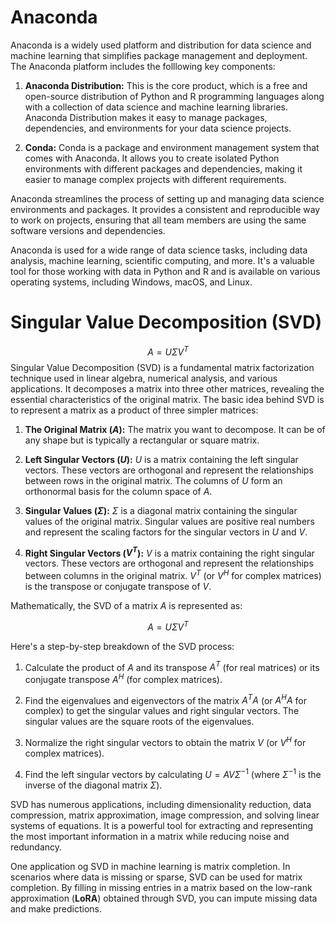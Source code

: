 # Anaconda

Anaconda is a widely used platform and distribution for data science and machine learning that simplifies package management and deployment. The Anaconda platform includes the folllowing key components:

1. **Anaconda Distribution:** This is the core product, which is a free and open-source distribution of Python and R programming languages along with a collection of data science and machine learning libraries. Anaconda Distribution makes it easy to manage packages, dependencies, and environments for your data science projects.

2. **Conda:** Conda is a package and environment management system that comes with Anaconda. It allows you to create isolated Python environments with different packages and dependencies, making it easier to manage complex projects with different requirements.

Anaconda streamlines the process of setting up and managing data science environments and packages. It provides a consistent and reproducible way to work on projects, ensuring that all team members are using the same software versions and dependencies.

Anaconda is used for a wide range of data science tasks, including data analysis, machine learning, scientific computing, and more. It's a valuable tool for those working with data in Python and R and is available on various operating systems, including Windows, macOS, and Linux.

# Singular Value Decomposition (SVD)
$$A=U \Sigma V^T$$
Singular Value Decomposition (SVD) is a fundamental matrix factorization technique used in linear algebra, numerical analysis, and various applications. It decomposes a matrix into three other matrices, revealing the essential characteristics of the original matrix. The basic idea behind SVD is to represent a matrix as a product of three simpler matrices:

1. **The Original Matrix ($A$):** The matrix you want to decompose. It can be of any shape but is typically a rectangular or square matrix.

2. **Left Singular Vectors ($U$):** $U$ is a matrix containing the left singular vectors. These vectors are orthogonal and represent the relationships between rows in the original matrix. The columns of $U$ form an orthonormal basis for the column space of $A$.

3. **Singular Values ($\Sigma$):** $\Sigma$ is a diagonal matrix containing the singular values of the original matrix. Singular values are positive real numbers and represent the scaling factors for the singular vectors in $U$ and $V$.

4. **Right Singular Vectors ($V^T$):** $V$ is a matrix containing the right singular vectors. These vectors are orthogonal and represent the relationships between columns in the original matrix. $V^T$ (or $V^H$ for complex matrices) is the transpose or conjugate transpose of $V$.

Mathematically, the SVD of a matrix $A$ is represented as:

$$A=U \Sigma V^T$$

Here's a step-by-step breakdown of the SVD process:

1. Calculate the product of $A$ and its transpose $A^T$ (for real matrices) or its conjugate transpose $A^H$ (for complex matrices).

2. Find the eigenvalues and eigenvectors of the matrix $A^T A$ (or $A^H A$ for complex) to get the singular values and right singular vectors. The singular values are the square roots of the eigenvalues.

3. Normalize the right singular vectors to obtain the matrix $V$ (or $V^H$ for complex matrices).

4. Find the left singular vectors by calculating $U = A  V  \Sigma^{-1}$ (where $\Sigma^{-1}$ is the inverse of the diagonal matrix $\Sigma$).

SVD has numerous applications, including dimensionality reduction, data compression, matrix approximation, image compression, and solving linear systems of equations. It is a powerful tool for extracting and representing the most important information in a matrix while reducing noise and redundancy.

One application og SVD in machine learning is matrix completion. In scenarios where data is missing or sparse, SVD can be used for matrix completion. By filling in missing entries in a matrix based on the low-rank approximation (**LoRA**) obtained through SVD, you can impute missing data and make predictions.
